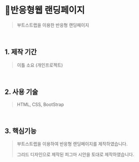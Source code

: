 # :pushpin:반응형웹 랜딩페이지
>부트스트랩을 이용한 반응형 랜딩페이지

<br />

## 1. 제작 기간 
>이틀 소요 (개인프로젝트)

<br />

## 2. 사용 기술
>HTML, CSS, BootStrap

<br />

## 3. 핵심기능 
>부트스트랩을 이용하여 반응형 랜딩페이지를 제작하였습니다.
>
>그리드 디자인으로 제작된 피그마 시안을 토대로 제작하였습니다. 

